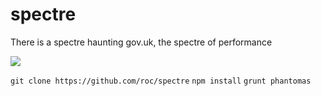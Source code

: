 spectre
=======

There is a spectre haunting gov.uk, the spectre of performance

![](http://i.imgur.com/Zrzu2iS.jpg)

`git clone https://github.com/roc/spectre`
`npm install`
`grunt phantomas`

